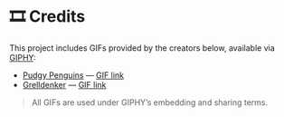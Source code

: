 # 🎞️ Credits

This project includes GIFs provided by the creators below, available via [GIPHY](https://giphy.com):

- [Pudgy Penguins](https://giphy.com/pudgypenguins) — [GIF link](https://media1.giphy.com/media/8VdF6eUDd2e96lmyOB/giphy.gif)
- [Grelldenker](https://giphy.com/Grelldenker) — [GIF link](https://media3.giphy.com/media/HxFDhA4TSjaxwI6T3s/giphy.gif)

> All GIFs are used under GIPHY’s embedding and sharing terms.

